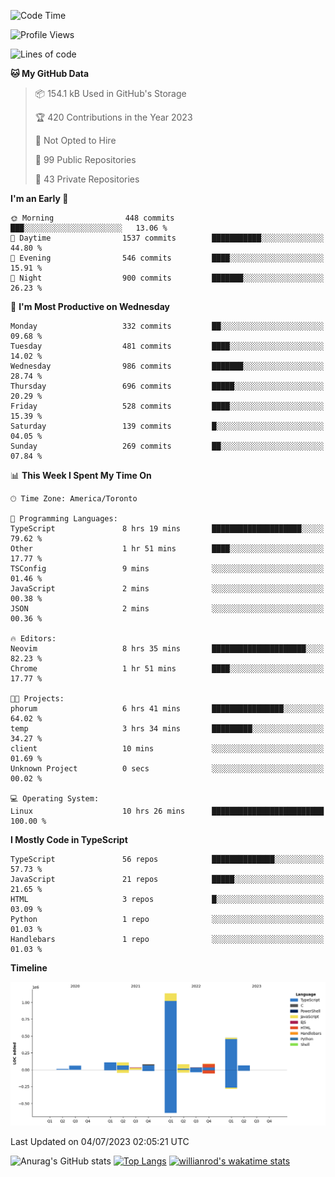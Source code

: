 <!--START_SECTION:waka-->
![Code Time](http://img.shields.io/badge/Code%20Time-377%20hrs%203%20mins-blue)

![Profile Views](http://img.shields.io/badge/Profile%20Views-0-blue)

![Lines of code](https://img.shields.io/badge/From%20Hello%20World%20I%27ve%20Written-2.3%20million%20lines%20of%20code-blue)

**🐱 My GitHub Data** 

> 📦 154.1 kB Used in GitHub's Storage 
 > 
> 🏆 420 Contributions in the Year 2023
 > 
> 🚫 Not Opted to Hire
 > 
> 📜 99 Public Repositories 
 > 
> 🔑 43 Private Repositories 
 > 
**I'm an Early 🐤** 

```text
🌞 Morning                448 commits         ███░░░░░░░░░░░░░░░░░░░░░░   13.06 % 
🌆 Daytime                1537 commits        ███████████░░░░░░░░░░░░░░   44.80 % 
🌃 Evening                546 commits         ████░░░░░░░░░░░░░░░░░░░░░   15.91 % 
🌙 Night                  900 commits         ███████░░░░░░░░░░░░░░░░░░   26.23 % 
```
📅 **I'm Most Productive on Wednesday** 

```text
Monday                   332 commits         ██░░░░░░░░░░░░░░░░░░░░░░░   09.68 % 
Tuesday                  481 commits         ████░░░░░░░░░░░░░░░░░░░░░   14.02 % 
Wednesday                986 commits         ███████░░░░░░░░░░░░░░░░░░   28.74 % 
Thursday                 696 commits         █████░░░░░░░░░░░░░░░░░░░░   20.29 % 
Friday                   528 commits         ████░░░░░░░░░░░░░░░░░░░░░   15.39 % 
Saturday                 139 commits         █░░░░░░░░░░░░░░░░░░░░░░░░   04.05 % 
Sunday                   269 commits         ██░░░░░░░░░░░░░░░░░░░░░░░   07.84 % 
```


📊 **This Week I Spent My Time On** 

```text
🕑︎ Time Zone: America/Toronto

💬 Programming Languages: 
TypeScript               8 hrs 19 mins       ████████████████████░░░░░   79.62 % 
Other                    1 hr 51 mins        ████░░░░░░░░░░░░░░░░░░░░░   17.77 % 
TSConfig                 9 mins              ░░░░░░░░░░░░░░░░░░░░░░░░░   01.46 % 
JavaScript               2 mins              ░░░░░░░░░░░░░░░░░░░░░░░░░   00.38 % 
JSON                     2 mins              ░░░░░░░░░░░░░░░░░░░░░░░░░   00.36 % 

🔥 Editors: 
Neovim                   8 hrs 35 mins       █████████████████████░░░░   82.23 % 
Chrome                   1 hr 51 mins        ████░░░░░░░░░░░░░░░░░░░░░   17.77 % 

🐱‍💻 Projects: 
phorum                   6 hrs 41 mins       ████████████████░░░░░░░░░   64.02 % 
temp                     3 hrs 34 mins       █████████░░░░░░░░░░░░░░░░   34.27 % 
client                   10 mins             ░░░░░░░░░░░░░░░░░░░░░░░░░   01.69 % 
Unknown Project          0 secs              ░░░░░░░░░░░░░░░░░░░░░░░░░   00.02 % 

💻 Operating System: 
Linux                    10 hrs 26 mins      █████████████████████████   100.00 % 
```

**I Mostly Code in TypeScript** 

```text
TypeScript               56 repos            ██████████████░░░░░░░░░░░   57.73 % 
JavaScript               21 repos            █████░░░░░░░░░░░░░░░░░░░░   21.65 % 
HTML                     3 repos             █░░░░░░░░░░░░░░░░░░░░░░░░   03.09 % 
Python                   1 repo              ░░░░░░░░░░░░░░░░░░░░░░░░░   01.03 % 
Handlebars               1 repo              ░░░░░░░░░░░░░░░░░░░░░░░░░   01.03 % 
```



**Timeline**

![Lines of Code chart](https://raw.githubusercontent.com/wise-introvert/wise-introvert/master/assets/bar_graph.png)


 Last Updated on 04/07/2023 02:05:21 UTC
<!--END_SECTION:waka-->

![Anurag's GitHub stats](https://github-readme-stats.vercel.app/api?username=wise-introvert&count_private=true&show_icons=true)
[![Top Langs](https://github-readme-stats.vercel.app/api/top-langs/?username=wise-introvert&langs_count=10)](https://github.com/anuraghazra/github-readme-stats)
[![willianrod's wakatime stats](https://github-readme-stats.vercel.app/api/wakatime?username=wiseintrovert)](https://github.com/anuraghazra/github-readme-stats)

